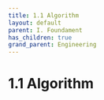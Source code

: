 ```yaml
---
title: 1.1 Algorithm
layout: default
parent: I. Foundament
has_children: true
grand_parent: Engineering
---
```


# 1.1 Algorithm